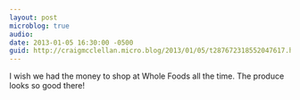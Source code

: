 ```yaml
---
layout: post
microblog: true
audio: 
date: 2013-01-05 16:30:00 -0500
guid: http://craigmcclellan.micro.blog/2013/01/05/t287672318552047617.html
---
```

I wish we had the money to shop at Whole Foods all the time. The produce looks so good there!
